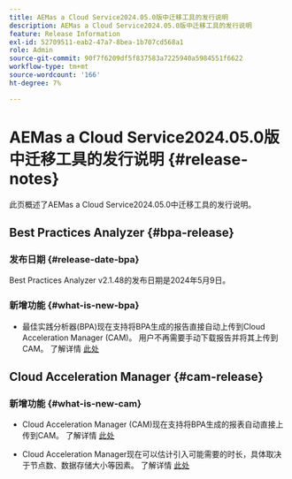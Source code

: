 ```yaml
---
title: AEMas a Cloud Service2024.05.0版中迁移工具的发行说明
description: AEMas a Cloud Service2024.05.0版中迁移工具的发行说明
feature: Release Information
exl-id: 52709511-eab2-47a7-8bea-1b707cd568a1
role: Admin
source-git-commit: 90f7f6209df5f837583a7225940a5984551f6622
workflow-type: tm+mt
source-wordcount: '166'
ht-degree: 7%

---
```


# AEMas a Cloud Service2024.05.0版中迁移工具的发行说明 {#release-notes}

此页概述了AEMas a Cloud Service2024.05.0中迁移工具的发行说明。

## Best Practices Analyzer {#bpa-release}

### 发布日期 {#release-date-bpa}

Best Practices Analyzer v2.1.48的发布日期是2024年5月9日。

### 新增功能 {#what-is-new-bpa}

* 最佳实践分析器(BPA)现在支持将BPA生成的报告直接自动上传到Cloud Acceleration Manager (CAM)。 用户不再需要手动下载报告并将其上传到CAM。 了解详情 [此处](https://experienceleague.adobe.com/zh-hans/docs/experience-manager-cloud-service/content/migration-journey/cloud-migration/best-practices-analyzer/using-best-practices-analyzer)

## Cloud Acceleration Manager {#cam-release}

### 新增功能 {#what-is-new-cam}

* Cloud Acceleration Manager (CAM)现在支持将BPA生成的报表自动直接上传到CAM。 了解详情 [此处](https://experienceleague.adobe.com/en/docs/experience-manager-cloud-service/content/migration-journey/cloud-acceleration-manager/using-cam/cam-readiness-phase#best-practices-analysis)

* Cloud Acceleration Manager现在可以估计引入可能需要的时长，具体取决于节点数、数据存储大小等因素。 了解详情 [此处](https://experienceleague.adobe.com/en/docs/experience-manager-cloud-service/content/migration-journey/cloud-migration/content-transfer-tool/ingesting-content)
